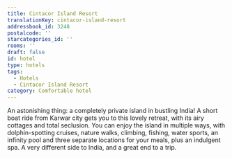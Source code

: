 ```yaml
---
title: Cintacor Island Resort
translationKey: cintacor-island-resort
addressbook_id: 3248
postalcode: ''
starcategories_id: ''
rooms: ''
draft: false
id: hotel
type: hotels
tags:
  - Hotels
  - Cintacor Island Resort
category: Comfortable hotel
---
```

An astonishing thing: a completely private island in bustling India! A short boat ride from Karwar city gets you to this lovely retreat, with its airy cottages and total seclusion. You can enjoy the island in multiple ways, with dolphin-spotting cruises, nature walks, climbing, fishing, water sports, an infinity pool and three separate locations for your meals, plus an indulgent spa. A very different side to India, and a great end to a trip.